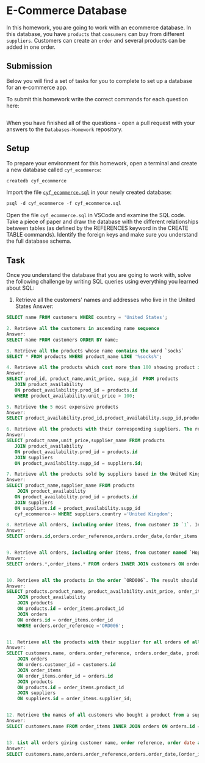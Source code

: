 # E-Commerce Database

In this homework, you are going to work with an ecommerce database. In this database, you have `products` that `consumers` can buy from different `suppliers`. Customers can create an `order` and several products can be added in one order.

## Submission

Below you will find a set of tasks for you to complete to set up a database for an e-commerce app.

To submit this homework write the correct commands for each question here:
```sql


```

When you have finished all of the questions - open a pull request with your answers to the `Databases-Homework` repository.

## Setup

To prepare your environment for this homework, open a terminal and create a new database called `cyf_ecommerce`:

```sql
createdb cyf_ecommerce
```

Import the file [`cyf_ecommerce.sql`](./cyf_ecommerce.sql) in your newly created database:

```sql
psql -d cyf_ecommerce -f cyf_ecommerce.sql
```

Open the file `cyf_ecommerce.sql` in VSCode and examine the SQL code. Take a piece of paper and draw the database with the different relationships between tables (as defined by the REFERENCES keyword in the CREATE TABLE commands). Identify the foreign keys and make sure you understand the full database schema.

## Task

Once you understand the database that you are going to work with, solve the following challenge by writing SQL queries using everything you learned about SQL:

1. Retrieve all the customers' names and addresses who live in the United States
Answer:
```sql
SELECT name FROM customers WHERE country = 'United States';

2. Retrieve all the customers in ascending name sequence
Answer:
SELECT name FROM customers ORDER BY name;

3. Retrieve all the products whose name contains the word `socks`
SELECT * FROM products WHERE product_name LIKE '%socks%';

4. Retrieve all the products which cost more than 100 showing product id, name, unit price and supplier id.
Answer:
SELECT prod_id, product_name,unit_price, supp_id  FROM products
   JOIN product_availability
   ON product_availability.prod_id = products.id
   WHERE product_availability.unit_price > 100; 

5. Retrieve the 5 most expensive products
Answer:
SELECT product_availability.prod_id,product_availability.supp_id,product_availability.unit_price,products.product_name FROM product_availability INNER JOIN products ON product_availability.prod_id=products.id ORDER BY product_availability.unit_price DESC LIMIT 5;

6. Retrieve all the products with their corresponding suppliers. The result should only contain the columns `product_name`, `unit_price` and `supplier_name`
Answer:
SELECT product_name,unit_price,supplier_name FROM products
   JOIN product_availability
   ON product_availability.prod_id = products.id
   JOIN suppliers
   ON product_availability.supp_id = suppliers.id;

7. Retrieve all the products sold by suppliers based in the United Kingdom. The result should only contain the columns `product_name` and `supplier_name`.
Answer:
SELECT product_name,supplier_name FROM products
    JOIN product_availability
   ON product_availability.prod_id = products.id
   JOIN suppliers
   ON suppliers.id = product_availability.supp_id
   cyf_ecommerce-> WHERE suppliers.country ='United Kingdom';

8. Retrieve all orders, including order items, from customer ID `1`. Include order id, reference, date and total cost (calculated as quantity * unit price).
Answer:
SELECT orders.id,orders.order_reference,orders.order_date,(order_items.quantity*product_availability.unit_price) AS cost FROM  order_items INNER JOIN product_availability ON order_items.product_id = product_availability.prod_id INNER JOIN orders ON order_items.product_id = orders.id WHERE orders.customer_id = 1;


9. Retrieve all orders, including order items, from customer named `Hope Crosby`
Answer:
SELECT orders.*,order_items.* FROM orders INNER JOIN customers ON orders.customer_id = customers.id INNER JOIN order_items ON orders.id = order_items.order_id WHERE customers.name = 'Hope Crosby';


10. Retrieve all the products in the order `ORD006`. The result should only contain the columns `product_name`, `unit_price` and `quantity`.
Answer:
SELECT products.product_name, product_availability.unit_price, order_items.quantity FROM order_items
    JOIN product_availability                                                                      ON product_availability.prod_id = order_items.product_id
    JOIN products
    ON products.id = order_items.product_id
    JOIN orders
    ON orders.id = order_items.order_id
    WHERE orders.order_reference ='ORD006';


11. Retrieve all the products with their supplier for all orders of all customers. The result should only contain the columns `name` (from customer), `order_reference`, `order_date`, `product_name`, `supplier_name` and `quantity`.
Answer:
SELECT customers.name, orders.order_reference, orders.order_date, products.product_name,suppliers.supplier_name, order_items.quantity FROM customers
    JOIN orders
    ON orders.customer_id = customers.id
    JOIN order_items
    ON order_items.order_id = orders.id
    JOIN products
    ON products.id = order_items.product_id
    JOIN suppliers
    ON suppliers.id = order_items.supplier_id;


12. Retrieve the names of all customers who bought a product from a supplier based in China.
Answer:
SELECT customers.name FROM order_items INNER JOIN orders ON orders.id = order_items.order_id INNER JOIN customers ON customers.id = orders.customer_id INNER JOIN suppliers ON suppliers.id = order_items.supplier_id WHERE suppliers.country = 'China';


13. List all orders giving customer name, order reference, order date and order total amount (quantity * unit price) in descending order of total.
Answer:
SELECT customers.name,orders.order_reference,orders.order_date,(order_items.quantity*product_availability.unit_price) AS total FROM order_items INNER JOIN orders ON order_items.order_id = orders.id INNER JOIN product_availability ON product_availability.supp_id = order_items.supplier_id INNER JOIN customers ON customers.id = orders.customer_id ORDER BY total DESC;


